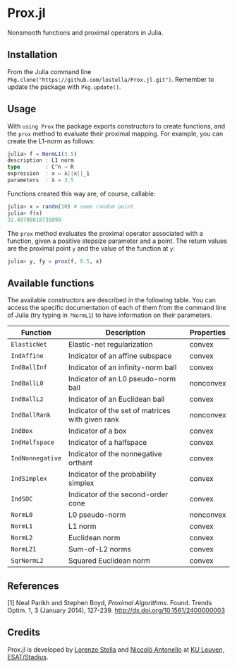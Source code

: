 # Prox.jl

Nonsmooth functions and proximal operators in Julia.

## Installation

From the Julia command line `Pkg.clone("https://github.com/lostella/Prox.jl.git")`.
Remember to update the package with `Pkg.update()`.

## Usage

With `using Prox` the package exports constructors to create functions, and the
`prox` method to evaluate their proximal mapping. For example, you can create
the L1-norm as follows:

```julia
julia> f = NormL1(3.5)
description : L1 norm
type        : C^n → R
expression  : x ↦ λ||x||_1
parameters  : λ = 3.5
```

Functions created this way are, of course, callable:

```julia
julia> x = randn(10) # some random point
julia> f(x)
32.40700818735099
```

The `prox` method evaluates the proximal operator associated with a function, given a
positive stepsize parameter and a point. The return values are the proximal point
`y` and the value of the function at `y`:

```julia
julia> y, fy = prox(f, 0.5, x)
```

## Available functions

The available constructors are described in the following table.
You can access the specific documentation of each of them from the command line
of Julia (try typing in `?NormL1`) to have information on their parameters.

Function        | Description                                          | Properties
----------------|------------------------------------------------------|----------------
`ElasticNet`    | Elastic-net regularization                           | convex
`IndAffine`     | Indicator of an affine subspace                      | convex
`IndBallInf`    | Indicator of an infinity-norm ball                   | convex
`IndBallL0`     | Indicator of an L0 pseudo-norm ball                  | nonconvex
`IndBallL2`     | Indicator of an Euclidean ball                       | convex
`IndBallRank`   | Indicator of the set of matrices with given rank     | nonconvex
`IndBox`        | Indicator of a box                                   | convex
`IndHalfspace`  | Indicator of a halfspace                             | convex
`IndNonnegative`| Indicator of the nonnegative orthant                 | convex
`IndSimplex`    | Indicator of the probability simplex                 | convex
`IndSOC`        | Indicator of the second-order cone                   | convex
`NormL0`        | L0 pseudo-norm                                       | nonconvex
`NormL1`        | L1 norm                                              | convex
`NormL2`        | Euclidean norm                                       | convex
`NormL21`       | Sum-of-L2 norms                                      | convex
`SqrNormL2`     | Squared Euclidean norm                               | convex

## References

[1] Neal Parikh and Stephen Boyd, *Proximal Algorithms*. Found. Trends Optim. 1, 3 (January 2014), 127-239. http://dx.doi.org/10.1561/2400000003

## Credits

Prox.jl is developed by [Lorenzo Stella](https://lostella.github.io) and [Niccolò Antonello](http://homes.esat.kuleuven.be/~nantonel/) at [KU Leuven, ESAT/Stadius](https://www.esat.kuleuven.be/stadius/).
